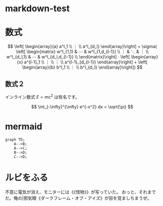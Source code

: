 # markdown-test

# 数式
$$
\left[ \begin{array}{a} a^l_1 \\ ⋮ \\ a^l_{d_l} \end{array}\right]
= \sigma(
 \left[ \begin{matrix} 
    w^l_{1,1} & ⋯  & w^l_{1,d_{l-1}} \\  
    ⋮ & ⋱  & ⋮  \\ 
    w^l_{d_l,1} & ⋯  & w^l_{d_l,d_{l-1}} \\  
 \end{matrix}\right]  ·
 \left[ \begin{array}{x} a^{l-1}_1 \\ ⋮ \\ ⋮ \\ a^{l-1}_{d_{l-1}} \end{array}\right] + 
 \left[ \begin{array}{b} b^l_1 \\ ⋮ \\ b^l_{d_l} \end{array}\right])
 $$

## 数式２
インライン数式 $E=mc^2$ は有名です。

$$
\int_{-\infty}^{\infty} e^{-x^2} dx = \sqrt{\pi}
$$

# mermaid
```mermaid
graph TD;
    A-->B;
    A-->C;
    B-->D;
    C-->D;
```

# ルビをふる
不意に電気が消え、モニターには《《怪物》》が写っていた。
おっと、それまでだ。俺の|邪気眼《ダークフレーム・オブ・アイズ》が目を覚ましちまうぜ。


